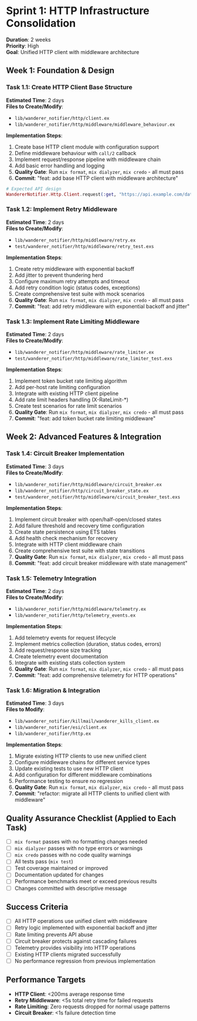 # Sprint 1: HTTP Infrastructure Consolidation

**Duration**: 2 weeks  
**Priority**: High  
**Goal**: Unified HTTP client with middleware architecture

## Week 1: Foundation & Design

### Task 1.1: Create HTTP Client Base Structure
**Estimated Time**: 2 days  
**Files to Create/Modify**:
- `lib/wanderer_notifier/http/client.ex`
- `lib/wanderer_notifier/http/middleware/middleware_behaviour.ex`

**Implementation Steps**:
1. Create base HTTP client module with configuration support
2. Define middleware behaviour with `call/2` callback
3. Implement request/response pipeline with middleware chain
4. Add basic error handling and logging
5. **Quality Gate**: Run `mix format`, `mix dialyzer`, `mix credo` - all must pass
6. **Commit**: "feat: add base HTTP client with middleware architecture"

```elixir
# Expected API design
WandererNotifier.Http.Client.request(:get, "https://api.example.com/data", headers: [], middlewares: [RetryMiddleware, LoggingMiddleware])
```

### Task 1.2: Implement Retry Middleware
**Estimated Time**: 2 days  
**Files to Create/Modify**:
- `lib/wanderer_notifier/http/middleware/retry.ex`
- `test/wanderer_notifier/http/middleware/retry_test.exs`

**Implementation Steps**:
1. Create retry middleware with exponential backoff
2. Add jitter to prevent thundering herd
3. Configure maximum retry attempts and timeout
4. Add retry condition logic (status codes, exceptions)
5. Create comprehensive test suite with mock scenarios
6. **Quality Gate**: Run `mix format`, `mix dialyzer`, `mix credo` - all must pass
7. **Commit**: "feat: add retry middleware with exponential backoff and jitter"

### Task 1.3: Implement Rate Limiting Middleware
**Estimated Time**: 2 days  
**Files to Create/Modify**:
- `lib/wanderer_notifier/http/middleware/rate_limiter.ex`
- `test/wanderer_notifier/http/middleware/rate_limiter_test.exs`

**Implementation Steps**:
1. Implement token bucket rate limiting algorithm
2. Add per-host rate limiting configuration
3. Integrate with existing HTTP client pipeline
4. Add rate limit headers handling (X-RateLimit-*)
5. Create test scenarios for rate limit scenarios
6. **Quality Gate**: Run `mix format`, `mix dialyzer`, `mix credo` - all must pass
7. **Commit**: "feat: add token bucket rate limiting middleware"

## Week 2: Advanced Features & Integration

### Task 1.4: Circuit Breaker Implementation
**Estimated Time**: 3 days  
**Files to Create/Modify**:
- `lib/wanderer_notifier/http/middleware/circuit_breaker.ex`
- `lib/wanderer_notifier/http/circuit_breaker_state.ex`
- `test/wanderer_notifier/http/middleware/circuit_breaker_test.exs`

**Implementation Steps**:
1. Implement circuit breaker with open/half-open/closed states
2. Add failure threshold and recovery time configuration
3. Create state persistence using ETS tables
4. Add health check mechanism for recovery
5. Integrate with HTTP client middleware chain
6. Create comprehensive test suite with state transitions
7. **Quality Gate**: Run `mix format`, `mix dialyzer`, `mix credo` - all must pass
8. **Commit**: "feat: add circuit breaker middleware with state management"

### Task 1.5: Telemetry Integration
**Estimated Time**: 2 days  
**Files to Create/Modify**:
- `lib/wanderer_notifier/http/middleware/telemetry.ex`
- `lib/wanderer_notifier/http/telemetry_events.ex`

**Implementation Steps**:
1. Add telemetry events for request lifecycle
2. Implement metrics collection (duration, status codes, errors)
3. Add request/response size tracking
4. Create telemetry event documentation
5. Integrate with existing stats collection system
6. **Quality Gate**: Run `mix format`, `mix dialyzer`, `mix credo` - all must pass
7. **Commit**: "feat: add comprehensive telemetry for HTTP operations"

### Task 1.6: Migration & Integration
**Estimated Time**: 3 days  
**Files to Modify**:
- `lib/wanderer_notifier/killmail/wanderer_kills_client.ex`
- `lib/wanderer_notifier/esi/client.ex`
- `lib/wanderer_notifier/http.ex`

**Implementation Steps**:
1. Migrate existing HTTP clients to use new unified client
2. Configure middleware chains for different service types
3. Update existing tests to use new HTTP client
4. Add configuration for different middleware combinations
5. Performance testing to ensure no regression
6. **Quality Gate**: Run `mix format`, `mix dialyzer`, `mix credo` - all must pass
7. **Commit**: "refactor: migrate all HTTP clients to unified client with middleware"

## Quality Assurance Checklist (Applied to Each Task)
- [ ] `mix format` passes with no formatting changes needed
- [ ] `mix dialyzer` passes with no type errors or warnings
- [ ] `mix credo` passes with no code quality warnings
- [ ] All tests pass (`mix test`)
- [ ] Test coverage maintained or improved
- [ ] Documentation updated for changes
- [ ] Performance benchmarks meet or exceed previous results
- [ ] Changes committed with descriptive message

## Success Criteria
- [ ] All HTTP operations use unified client with middleware
- [ ] Retry logic implemented with exponential backoff and jitter
- [ ] Rate limiting prevents API abuse
- [ ] Circuit breaker protects against cascading failures
- [ ] Telemetry provides visibility into HTTP operations
- [ ] Existing HTTP clients migrated successfully
- [ ] No performance regression from previous implementation

## Performance Targets
- **HTTP Client**: <200ms average response time
- **Retry Middleware**: <5s total retry time for failed requests
- **Rate Limiting**: Zero requests dropped for normal usage patterns
- **Circuit Breaker**: <1s failure detection time